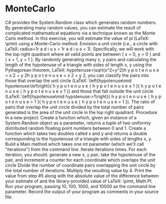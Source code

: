 # MonteCarlo
C# provides the System.Random class which generates random numbers. By generating many random values, you can estimate the result of complicated mathematical equations via a technique known as the Monte Carlo method. In this exercise, you will estimate the value of pi (LaTeX: \piππ) using a Monte-Carlo method.  Envision a unit circle (i.e., a circle with LaTeX: radius=1r a d i u s = 1r a d i u s = 1). Specifically, we will work with the top right quadrant where all valid points are between { x = 0, y = 0 } and { x = 1, y = 1 }. By randomly generating many x, y pairs and calculating the length of the hypotenuse of a triangle with sides of length x, y using the Pythagorean theorem, LaTeX: hypotenuse=\sqrt{x^2+y^2}h y p o t e n u s e = x 2 + y 2h y p o t e n u s e = x 2 + y 2, you can classify the pairs into those that overlap the unit circle (LaTeX: \left\{hypotenuse\mid hypotenuse\:\le1\right\}{ h y p o t e n u s e ∣ h y p o t e n u s e ≤ 1 }{ h y p o t e n u s e ∣ h y p o t e n u s e ≤ 1 }) and those that fall outside the unit circle (LaTeX: \left\{hypotenuse\mid hypotenuse\:>1\right\}{ h y p o t e n u s e ∣ h y p o t e n u s e > 1 }{ h y p o t e n u s e ∣ h y p o t e n u s e > 1 }). The ratio of pairs that overlap the unit circle divided by the total number of pairs generated is the area of the unit circle in the top right quadrant.  Procedure In a new project:  Create a function which, given an instance of a System.Random object as a parameter, returns a tuple of two uniformly distributed random floating point numbers between 0 and 1. Create a function which takes two doubles called x and y and returns a double corresponding to the hypotenuse of a triangle with sides of lengths x, y. Build a Main method which takes one int parameter (which we'll call "iterations") from the command line. Iterate iterations times. For each iteration, you should: generate a new x, y pair, take the hypotenuse of the pair, and increment a counter for each coordinate which overlaps the unit circle Divide the number of coordinate pairs overlapping the unit circle by the total number of iterations. Multiply the resulting value by 4. Print the value from step #5 along with the absolute value of the difference between your estimate of and the library-provided value of LaTeX: \piππ, Math.PI. Run your program, passing 10, 100, 1000, and 10000 as the command line parameter. Record the output of your program as comments in your source file.
